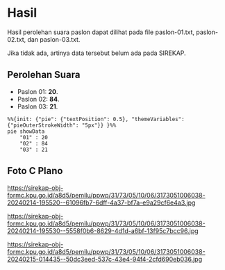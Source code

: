 # Hasil

Hasil perolehan suara paslon dapat dilihat pada file paslon-01.txt, paslon-02.txt, dan paslon-03.txt.

Jika tidak ada, artinya data tersebut belum ada pada SIREKAP.

## Perolehan Suara

 * Paslon 01: **20**.
 * Paslon 02: **84**.
 * Paslon 03: **21**.

```mermaid
%%{init: {"pie": {"textPosition": 0.5}, "themeVariables": {"pieOuterStrokeWidth": "5px"}} }%%
pie showData
    "01" : 20
    "02" : 84
    "03" : 21
```
## Foto C Plano

https://sirekap-obj-formc.kpu.go.id/a8d5/pemilu/ppwp/31/73/05/10/06/3173051006038-20240214-195520--61096fb7-6dff-4a37-bf7a-e9a29cf6e4a3.jpg

https://sirekap-obj-formc.kpu.go.id/a8d5/pemilu/ppwp/31/73/05/10/06/3173051006038-20240214-195530--5558f0b6-8629-4d1d-a6bf-13f95c7bcc96.jpg

https://sirekap-obj-formc.kpu.go.id/a8d5/pemilu/ppwp/31/73/05/10/06/3173051006038-20240215-014435--50dc3eed-537c-43e4-94f4-2cfd690eb036.jpg
